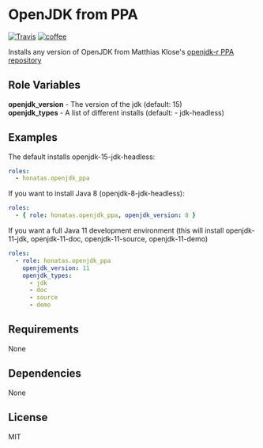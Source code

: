 OpenJDK from PPA
================

[![Travis](https://img.shields.io/travis/honatas/ansible-role-openjdk-ppa?style=plastic)](https://travis-ci.org/Honatas/ansible-role-openjdk-ppa "View the build status on Travis")
[![coffee](https://img.shields.io/badge/buy%20me%20a-coffee-orange?style=plastic)](https://ko-fi.com/honatas "Buy me a coffee")  

Installs any version of OpenJDK from Matthias Klose's [openjdk-r PPA repository](https://launchpad.net/~openjdk-r/+archive/ubuntu/ppa)  

Role Variables
--------------

**openjdk_version** - The version of the jdk (default: 15)  
**openjdk_types** - A list of different installs (default: - jdk-headless)

Examples
--------

The default installs openjdk-15-jdk-headless:
```yaml
roles:
  - honatas.openjdk_ppa
```

If you want to install Java 8 (openjdk-8-jdk-headless):
```yaml
roles:
  - { role: honatas.openjdk_ppa, openjdk_version: 8 }
```

If you want a full Java 11 development environment (this will install openjdk-11-jdk, openjdk-11-doc, openjdk-11-source, openjdk-11-demo)
```yaml
roles:
  - role: honatas.openjdk_ppa
    openjdk_version: 11
    openjdk_types:
      - jdk
      - doc
      - source
      - demo
```


Requirements
------------

None

Dependencies
------------

None

License
-------

MIT
